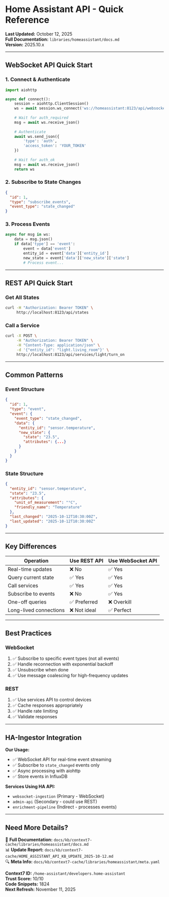 # Home Assistant API - Quick Reference

**Last Updated:** October 12, 2025  
**Full Documentation:** `libraries/homeassistant/docs.md`  
**Version:** 2025.10.x

---

## WebSocket API Quick Start

### 1. Connect & Authenticate

```python
import aiohttp

async def connect():
    session = aiohttp.ClientSession()
    ws = await session.ws_connect('ws://homeassistant:8123/api/websocket')
    
    # Wait for auth_required
    msg = await ws.receive_json()
    
    # Authenticate
    await ws.send_json({
        'type': 'auth',
        'access_token': 'YOUR_TOKEN'
    })
    
    # Wait for auth_ok
    msg = await ws.receive_json()
    return ws
```

### 2. Subscribe to State Changes

```json
{
  "id": 1,
  "type": "subscribe_events",
  "event_type": "state_changed"
}
```

### 3. Process Events

```python
async for msg in ws:
    data = msg.json()
    if data['type'] == 'event':
        event = data['event']
        entity_id = event['data']['entity_id']
        new_state = event['data']['new_state']['state']
        # Process event...
```

---

## REST API Quick Start

### Get All States

```bash
curl -H "Authorization: Bearer TOKEN" \
     http://localhost:8123/api/states
```

### Call a Service

```bash
curl -X POST \
     -H "Authorization: Bearer TOKEN" \
     -H "Content-Type: application/json" \
     -d '{"entity_id": "light.living_room"}' \
     http://localhost:8123/api/services/light/turn_on
```

---

## Common Patterns

### Event Structure

```json
{
  "id": 1,
  "type": "event",
  "event": {
    "event_type": "state_changed",
    "data": {
      "entity_id": "sensor.temperature",
      "new_state": {
        "state": "23.5",
        "attributes": {...}
      }
    }
  }
}
```

### State Structure

```json
{
  "entity_id": "sensor.temperature",
  "state": "23.5",
  "attributes": {
    "unit_of_measurement": "°C",
    "friendly_name": "Temperature"
  },
  "last_changed": "2025-10-12T10:30:00Z",
  "last_updated": "2025-10-12T10:30:00Z"
}
```

---

## Key Differences

| Operation | Use REST API | Use WebSocket API |
|-----------|--------------|-------------------|
| Real-time updates | ❌ No | ✅ Yes |
| Query current state | ✅ Yes | ✅ Yes |
| Call services | ✅ Yes | ✅ Yes |
| Subscribe to events | ❌ No | ✅ Yes |
| One-off queries | ✅ Preferred | ❌ Overkill |
| Long-lived connections | ❌ Not ideal | ✅ Perfect |

---

## Best Practices

### WebSocket
1. ✅ Subscribe to specific event types (not all events)
2. ✅ Handle reconnection with exponential backoff
3. ✅ Unsubscribe when done
4. ✅ Use message coalescing for high-frequency updates

### REST
1. ✅ Use services API to control devices
2. ✅ Cache responses appropriately
3. ✅ Handle rate limiting
4. ✅ Validate responses

---

## HA-Ingestor Integration

**Our Usage:**
- ✅ WebSocket API for real-time event streaming
- ✅ Subscribe to `state_changed` events only
- ✅ Async processing with aiohttp
- ✅ Store events in InfluxDB

**Services Using HA API:**
- `websocket-ingestion` (Primary - WebSocket)
- `admin-api` (Secondary - could use REST)
- `enrichment-pipeline` (Indirect - processes events)

---

## Need More Details?

📄 **Full Documentation:** `docs/kb/context7-cache/libraries/homeassistant/docs.md`  
📊 **Update Report:** `docs/kb/context7-cache/HOME_ASSISTANT_API_KB_UPDATE_2025-10-12.md`  
🔍 **Meta Info:** `docs/kb/context7-cache/libraries/homeassistant/meta.yaml`

**Context7 ID:** `/home-assistant/developers.home-assistant`  
**Trust Score:** 10/10  
**Code Snippets:** 1824  
**Next Refresh:** November 11, 2025

